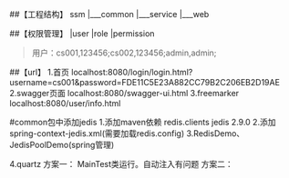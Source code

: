 ##【工程结构】
	ssm
 		|___common
 		|___service
 		|___web
 		
##【权限管理】
		|user
		|role
		|permission
		
> 用户：cs001,123456;cs002,123456;admin,admin;
		
##【url】
		1.首页
			localhost:8080/login/login.html?username=cs001&password=FDE11C5E23A882CC79B2C206EB2D19AE
		2.swagger页面
			localhost:8080/swagger-ui.html
		3.freemarker
			localhost:8080/user/info.html

#common包中添加jedis
1.添加maven依赖
			<dependency>
  			<groupId>redis.clients</groupId>
  			<artifactId>jedis</artifactId>
  			<version>2.9.0</version>
  		</dependency>
2.添加spring-context-jedis.xml(需要加载redis.config)
3.RedisDemo、JedisPoolDemo(spring管理)

4.quartz
方案一：
  MainTest类运行。自动注入有问题
方案二：
  